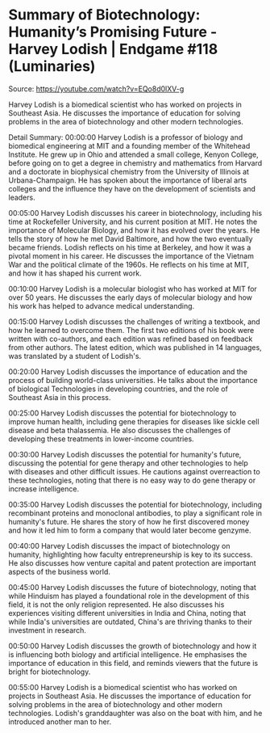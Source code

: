 # Summary of Biotechnology: Humanity’s Promising Future - Harvey Lodish | Endgame #118 (Luminaries)

Source: https://youtube.com/watch?v=EQo8d0lXV-g

Harvey Lodish is a biomedical scientist who has worked on projects in Southeast Asia. He discusses the importance of education for solving problems in the area of biotechnology and other modern technologies.

Detail Summary: 
00:00:00
Harvey Lodish is a professor of biology and biomedical engineering at MIT and a founding member of the Whitehead Institute. He grew up in Ohio and attended a small college, Kenyon College, before going on to get a degree in chemistry and mathematics from Harvard and a doctorate in biophysical chemistry from the University of Illinois at Urbana-Champaign. He has spoken about the importance of liberal arts colleges and the influence they have on the development of scientists and leaders.

00:05:00
Harvey Lodish discusses his career in biotechnology, including his time at Rockefeller University, and his current position at MIT. He notes the importance of Molecular Biology, and how it has evolved over the years. He tells the story of how he met David Baltimore, and how the two eventually became friends. Lodish reflects on his time at Berkeley, and how it was a pivotal moment in his career. He discusses the importance of the Vietnam War and the political climate of the 1960s. He reflects on his time at MIT, and how it has shaped his current work.

00:10:00
Harvey Lodish is a molecular biologist who has worked at MIT for over 50 years. He discusses the early days of molecular biology and how his work has helped to advance medical understanding.

00:15:00
Harvey Lodish discusses the challenges of writing a textbook, and how he learned to overcome them. The first two editions of his book were written with co-authors, and each edition was refined based on feedback from other authors. The latest edition, which was published in 14 languages, was translated by a student of Lodish's.

00:20:00
Harvey Lodish discusses the importance of education and the process of building world-class universities. He talks about the importance of biological Technologies in developing countries, and the role of Southeast Asia in this process.

00:25:00
Harvey Lodish discusses the potential for biotechnology to improve human health, including gene therapies for diseases like sickle cell disease and beta thalassemia. He also discusses the challenges of developing these treatments in lower-income countries.

00:30:00
Harvey Lodish discusses the potential for humanity's future, discussing the potential for gene therapy and other technologies to help with diseases and other difficult issues. He cautions against overreaction to these technologies, noting that there is no easy way to do gene therapy or increase intelligence.

00:35:00
Harvey Lodish discusses the potential for biotechnology, including recombinant proteins and monoclonal antibodies, to play a significant role in humanity's future. He shares the story of how he first discovered money and how it led him to form a company that would later become genzyme.

00:40:00
Harvey Lodish discusses the impact of biotechnology on humanity, highlighting how faculty entrepreneurship is key to its success. He also discusses how venture capital and patent protection are important aspects of the business world.

00:45:00
Harvey Lodish discusses the future of biotechnology, noting that while Hinduism has played a foundational role in the development of this field, it is not the only religion represented. He also discusses his experiences visiting different universities in India and China, noting that while India's universities are outdated, China's are thriving thanks to their investment in research.

00:50:00
Harvey Lodish discusses the growth of biotechnology and how it is influencing both biology and artificial intelligence. He emphasises the importance of education in this field, and reminds viewers that the future is bright for biotechnology.

00:55:00
Harvey Lodish is a biomedical scientist who has worked on projects in Southeast Asia. He discusses the importance of education for solving problems in the area of biotechnology and other modern technologies. Lodish's granddaughter was also on the boat with him, and he introduced another man to her.

